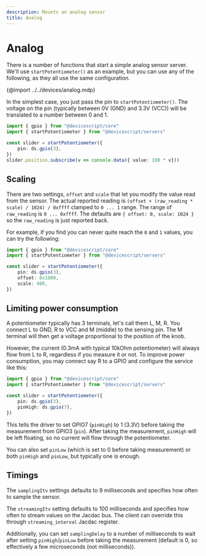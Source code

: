 ```yaml
---
description: Mounts an analog sensor
title: Analog
---
```


# Analog

There is a number of functions that start a simple analog sensor server.
We'll use `startPotentiometer()` as an example, but you can use any of the following,
as they all use the same configuration.

{@import ../../devices/analog.mdp}

In the simplest case, you just pass the pin to `startPotentiometer()`.
The voltage on the pin (typically between 0V (GND) and 3.3V (VCC)) will be translated to a number between 0 and 1.

```ts
import { gpio } from "@devicescript/core"
import { startPotentiometer } from "@devicescript/servers"

const slider = startPotentiometer({
    pin: ds.gpio(3),
})
slider.position.subscribe(v => console.data({ value: 100 * v}))
```

## Scaling

There are two settings, `offset` and `scale` that let you modify the value read from the sensor.
The actual reported reading is `(offset + (raw_reading * scale) / 1024) / 0xffff`
clamped to `0 ... 1` range.
The range of `raw_reading` is `0 ... 0xffff`.
The defaults are `{ offset: 0, scale: 1024 }` so the `raw_reading` is just reported back.

For example, if you find you can never quite reach the `0` and `1` values, you can try the following:

```ts
import { gpio } from "@devicescript/core"
import { startPotentiometer } from "@devicescript/servers"

const slider = startPotentiometer({
    pin: ds.gpio(3),
    offset: 0x1000,
    scale: 900,
})
```

## Limiting power consumption

A potentiometer typically has 3 terminals, let's call them L, M, R.
You connect L to GND, R to VCC and M (middle) to the sensing pin.
The M terminal will then get a voltage proportional to the position of the knob.

However, the current (0.3mA with typical 10kOhm potentiometer) will always flow from L to R,
regardless if you measure it or not.
To improve power consumption, you may connect say R to a GPIO and configure the service like this:

```ts
import { gpio } from "@devicescript/core"
import { startPotentiometer } from "@devicescript/servers"

const slider = startPotentiometer({
    pin: ds.gpio(3),
    pinHigh: ds.gpio(7),
})
```

This tells the driver to set GPIO7 (`pinHigh`) to 1 (3.3V) before taking the measurement
from GPIO3 (`pin`).
After taking the measurement, `pinHigh` will be left floating, so no current will flow through the potentiometer.

You can also set `pinLow` (which is set to 0 before taking measurement) or both `pinHigh` and `pinLow`,
but typically one is enough.

## Timings

The `samplingItv` settings defaults to 9 milliseconds and specifies how often to sample the sensor.

The `streamingItv` setting defaults to 100 milliseconds and specifies how often to stream values
on the Jacdac bus.
The client can override this through `streaming_interval` Jacdac register.

Additionally, you can set `samplingDelay` to a number of milliseconds to wait after setting `pinHigh`/`pinLow`
before taking the measurement
(default is 0, so effectively a few microseconds (not milliseconds)).

